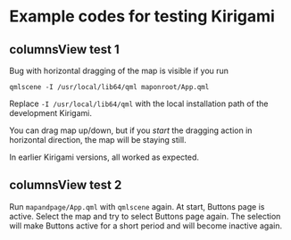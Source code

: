 # Example codes for testing Kirigami

## columnsView test 1

Bug with horizontal dragging of the map is visible if you 
run 

```
qmlscene -I /usr/local/lib64/qml maponroot/App.qml
```

Replace `-I /usr/local/lib64/qml` with the local installation
path of the development Kirigami. 

You can drag map up/down, but if you *start* the dragging action in
horizontal direction, the map will be staying still. 

In earlier Kirigami versions, all worked as expected.


## columnsView test 2

Run `mapandpage/App.qml` with `qmlscene` again. At start, Buttons page
is active. Select the map and try to select Buttons page again. The
selection will make Buttons active for a short period and will become
inactive again.

